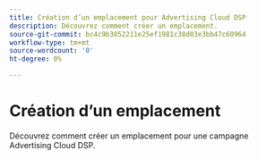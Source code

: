 ```yaml
---
title: Création d’un emplacement pour Advertising Cloud DSP
description: Découvrez comment créer un emplacement.
source-git-commit: bc4c9b3852211e25ef1981c38d03e3bb47c60964
workflow-type: tm+mt
source-wordcount: '0'
ht-degree: 0%

---
```


# Création d’un emplacement

Découvrez comment créer un emplacement pour une campagne Advertising Cloud DSP.

<!--
>[!VIDEO]()
-->
